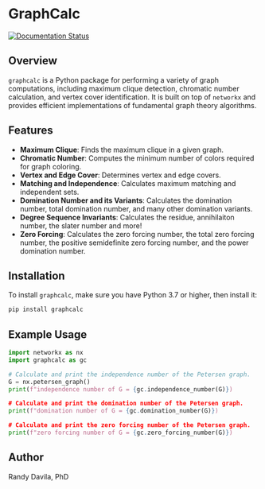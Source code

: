 # GraphCalc
[![Documentation Status](https://readthedocs.org/projects/graphcalc/badge/?version=latest)](https://graphcalc.readthedocs.io/en/latest/?badge=latest)


## Overview

`graphcalc` is a Python package for performing a variety of graph computations, including maximum clique detection, chromatic number calculation, and vertex cover identification. It is built on top of `networkx` and provides efficient implementations of fundamental graph theory algorithms.

## Features

- **Maximum Clique**: Finds the maximum clique in a given graph.
- **Chromatic Number**: Computes the minimum number of colors required for graph coloring.
- **Vertex and Edge Cover**: Determines vertex and edge covers.
- **Matching and Independence**: Calculates maximum matching and independent sets.
- **Domination Number and its Variants**: Calculates the domination number, total domination number, and many other domination variants.
- **Degree Sequence Invariants**: Calculates the residue, annihilaiton number, the slater number and more!
- **Zero Forcing**: Calculates the zero forcing number, the total zero forcing number, the positive semidefinite zero forcing number, and the power domination number.

## Installation

To install `graphcalc`, make sure you have Python 3.7 or higher, then install it:

```bash
pip install graphcalc
```


## Example Usage
```python
import networkx as nx
import graphcalc as gc

# Calculate and print the independence number of the Petersen graph.
G = nx.petersen_graph()
print(f"independence number of G = {gc.independence_number(G)})

# Calculate and print the domination number of the Petersen graph.
print(f"domination number of G = {gc.domination_number(G)})

# Calculate and print the zero forcing number of the Petersen graph.
print(f"zero forcing number of G = {gc.zero_forcing_number(G)})
```


## Author
Randy Davila, PhD